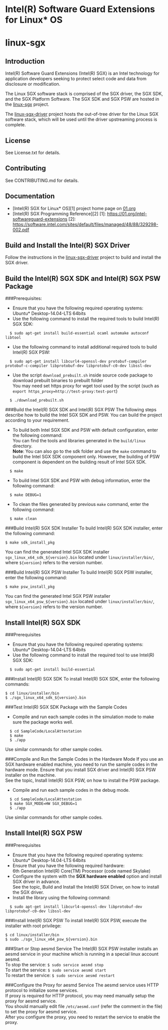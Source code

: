 Intel(R) Software Guard Extensions for Linux\* OS
================================================

# linux-sgx

Introduction
------------
Intel(R) Software Guard Extensions (Intel(R) SGX) is an Intel technology for application developers seeking to protect select code and data from disclosure or modification.

The Linux SGX software stack is comprised of the SGX driver, the SGX SDK, and the SGX Platform Software. The SGX SDK and SGX PSW are hosted in the [linux-sgx](https://github.com/01org/linux-sgx) project.

The [linux-sgx-driver](https://github.com/01org/linux-sgx-driver) project hosts the out-of-tree driver for the Linux SGX software stack, which will be used until the driver upstreaming process is complete. 

License
-------
See License.txt for details.

Contributing
-------
See CONTRIBUTING.md for details.

Documentation
-------------
- [Intel(R) SGX for Linux\* OS][1] project home page on [01.org](https://01.org)
- [Intel(R) SGX Programming Reference][2]
[1]: https://01.org/intel-softwareguard-extensions
[2]: https://software.intel.com/sites/default/files/managed/48/88/329298-002.pdf

Build and Install the Intel(R) SGX Driver
-----------------------------------------
Follow the instructions in the [linux-sgx-driver](https://github.com/01org/linux-sgx-driver) project to build and install the SGX driver.

Build the Intel(R) SGX SDK and Intel(R) SGX PSW Package
-------------------------------------------------------
###Prerequisites:
- Ensure that you have the following required operating systems:  
  Ubuntu\* Desktop-14.04-LTS 64bits
- Use the following command to install the required tools to build Intel(R) SGX SDK:  
```
  $ sudo apt-get install build-essential ocaml automake autoconf libtool
```
- Use the following command to install additional required tools to build Intel(R) SGX PSW:  
```
  $ sudo apt-get install libcurl4-openssl-dev protobuf-compiler protobuf-c-compiler libprotobuf-dev libprotobuf-c0-dev libssl-dev
```
- Use the script `download_prebuilt.sh` inside source code package to download prebuilt binaries to prebuilt folder  
  You may need set https proxy for wget tool used by the script (such as `export https_proxy=http://test-proxy:test-port`)  
```
  $ ./download_prebuilt.sh
```

###Build the Intel(R) SGX SDK and Intel(R) SGX PSW
The following steps describe how to build the Intel SGX SDK and PSW. You can build the project according to your requirement.  
- To build both Intel SGX SDK and PSW with default configuration, enter the following command:  
  You can find the tools and libraries generated in the `build/linux` directory.  
  **Note**: You can also go to the sdk folder and use the `make` command to build the Intel SGX SDK component only. However, the building of PSW component is dependent on the building result of Intel SGX SDK.  
```
  $ make  
```  

- To build Intel SGX SDK and PSW with debug information, enter the following command:  
```
  $ make DEBUG=1
```
- To clean the files generated by previous `make` command, enter the following command:  
```
  $ make clean
```

###Build Intel(R) SGX SDK Installer
To build Intel(R) SGX SDK installer, enter the following command:
```
$ make sdk_install_pkg
```
You can find the generated Intel SGX SDK installer `sgx_linux_x64_sdk_${version}.bin` located under `linux/installer/bin/`, where `${version}` refers to the version number.

###Build Intel(R) SGX PSW Installer
To build Intel(R) SGX PSW installer, enter the following command:
```
$ make psw_install_pkg
```
You can find the generated Intel SGX PSW installer `sgx_linux_x64_psw_${version}.bin` located under `linux/installer/bin/`, where `${version}` refers to the version number.

Install Intel(R) SGX SDK
------------------------
###Prerequisites
- Ensure that you have the following required operating systems:  
  Ubuntu\* Desktop-14.04-LTS 64bits
- Use the following command to install the required tool to use Intel(R) SGX SDK:
```  
  $ sudo apt-get install build-essential
```

###Install Intel(R) SGX SDK
To install Intel(R) SGX SDK, enter the following commands:
```
$ cd linux/installer/bin
$ ./sgx_linux_x64_sdk_${version}.bin 
```
###Test Intel(R) SGX SDK Package with the Sample Codes
- Compile and run each sample codes in the simulation mode to make sure the package works well.  
```
  $ cd SampleCode/LocalAttestation
  $ make
  $ ./app
```
   Use similar commands for other sample codes.

###Compile and Run the Sample Codes in the Hardware Mode
If you use an SGX hardware enabled machine, you need to run the sample codes in the hardware mode.
Ensure that you install SGX driver and Intel(R) SGX PSW installer on the machine.  
See the topic, Install Intel(R) SGX PSW, on how to install the PSW package.
- Compile and run each sample codes in the debug mode.  
```
  $ cd SampleCode/LocalAttestation
  $ make SGX_MODE=HW SGX_DEBUG=1
  $ ./app
```
   Use similar commands for other sample codes.

Install Intel(R) SGX PSW
------------------------
###Prerequisites
- Ensure that you have the following required operating systems:  
  Ubuntu\* Desktop-14.04-LTS 64bits
- Ensure that you have the following required hardware:  
  6th Generation Intel(R) Core(TM) Processor (code named Skylake)
- Configure the system with the **SGX hardware enabled** option and install SGX driver in advance.  
  See the topic, Build and Install the Intel(R) SGX Driver, on how to install the SGX driver.
- Install the library using the following command:  
```
  $ sudo apt-get install libcurl4-openssl-dev libprotobuf-dev libprotobuf-c0-dev libssl-dev
```

###Install Intel(R) SGX PSW
To install Intel(R) SGX PSW, execute the installer with root privilege:  
```
$ cd linux/installer/bin
$ sudo ./sgx_linux_x64_psw_${version}.bin
```

###Start or Stop aesmd Service
The Intel(R) SGX PSW installer installs an aesmd service in your machine which is running in a special linux account aesmd.  
To stop the service: `$ sudo service aesmd stop`  
To start the service: `$ sudo service aesmd start`  
To restart the service: `$ sudo service aesmd restart`

###Configure the Proxy for aesmd Service
The aesmd service uses HTTP protocol to initialize some services.  
If proxy is required for HTTP protocol, you may need manually setup the proxy for aesmd service.  
You should manually edit file `/etc/aesmd.conf` (refer the comment in the file) to set the proxy for aesmd service.  
After you configure the proxy, you need to restart the service to enable the proxy.
